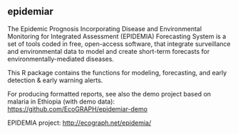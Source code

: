 ## epidemiar

The Epidemic Prognosis Incorporating Disease and Environmental Monitoring for Integrated Assessment (EPIDEMIA) Forecasting System is a set of tools coded in free, open-access software, that integrate surveillance and environmental data to model and create short-term forecasts for environmentally-mediated diseases. 

This R package contains the functions for modeling, forecasting, and early detection & early warning alerts.

For producing formatted reports, see also the demo project based on malaria in Ethiopia (with demo data): https://github.com/EcoGRAPH/epidemiar-demo

EPIDEMIA project: http://ecograph.net/epidemia/

